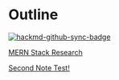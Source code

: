 # Outline

[![hackmd-github-sync-badge](https://hackmd.io/17MbJoUYSwGW7ESHeDSn5A/badge)](https://hackmd.io/17MbJoUYSwGW7ESHeDSn5A)

[MERN Stack Research](/D21MJIHVTKGstaWQtZHCtw?sync=github&type=pull)

[Second Note Test!](/IrtcS6ftSXutTqzMgeuUDQ?sync=github&type=pull)

